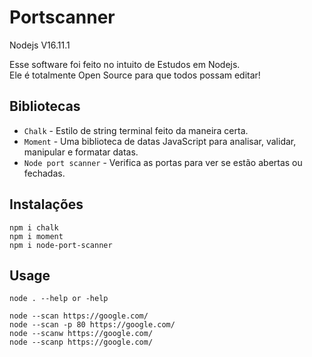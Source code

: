 <div align='start'>
  <h1>Portscanner </h1><p>Nodejs V16.11.1</p>
</div>

<div>
  <p>Esse software foi feito no intuito de Estudos em Nodejs. <br> Ele é totalmente Open Source para que todos possam editar!</p>
</div>

## Bibliotecas

- `Chalk` - Estilo de string terminal feito da maneira certa.
- `Moment` - Uma biblioteca de datas JavaScript para analisar, validar, manipular e formatar datas.
- `Node port scanner` - Verifica as portas para ver se estão abertas ou fechadas.

## Instalações

```
npm i chalk
npm i moment
npm i node-port-scanner
```

## Usage

```
node . --help or -help

node --scan https://google.com/
node --scan -p 80 https://google.com/
node --scanw https://google.com/
node --scanp https://google.com/
```
